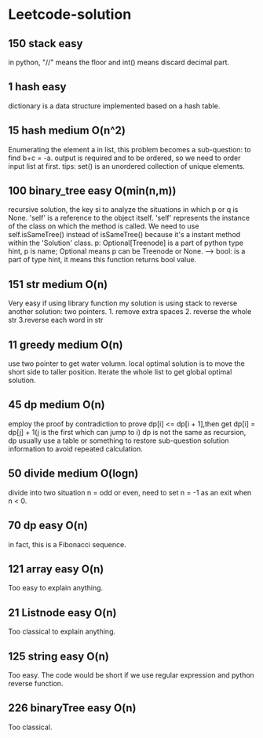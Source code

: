 # Leetcode-solution
## 150 stack easy
in python, "//" means the floor and int() means discard decimal part.

## 1 hash easy
dictionary is a data structure implemented based on a hash table.

## 15 hash medium O(n^2)
Enumerating the element a in list, this problem becomes a sub-question: to find b+c = -a.
output is required and to be ordered, so we need to order input list at first.
tips: set() is an unordered collection of unique elements.

## 100 binary_tree easy O(min(n,m)) 
recursive solution, the key si to analyze the situations in which p or q is None.
'self' is a reference to the object itself. 'self' represents the instance of the class on which the method is called. We need to use self.isSameTree() instead of isSameTree() because it's a instant method within the 'Solution' class.
p: Optional[Treenode] is a part of python type hint, p is name; Optional means p can be Treenode or None.
--> bool: is a part of type hint, it means this function returns bool value.

## 151 str medium O(n)
Very easy if using library function
my solution is using stack to reverse
another solution: two pointers. 1. remove extra spaces 2. reverse the whole str 3.reverse each word in str

## 11 greedy medium O(n)
use two pointer to get water volumn. local optimal solution is to move the short side to taller position. Iterate the whole list to get global optimal solution.

## 45 dp medium O(n)
employ the proof by contradiction to prove dp[i] <= dp[i + 1],then get dp[i] = dp[j] + 1(j is the first which can jump to i)
dp is not the same as recursion, dp usually use a table or something to restore sub-question solution information to avoid repeated calculation.

## 50 divide medium O(logn)
divide into two situation n = odd or even, need to set n = -1 as an exit when n < 0.

## 70 dp easy O(n)
in fact, this is a Fibonacci sequence.

## 121 array easy O(n)
Too easy to explain anything.

## 21 Listnode easy O(n)
Too classical to explain anything.

## 125 string easy O(n)
Too easy. The code would be short if we use regular expression and python reverse function.

## 226 binaryTree easy O(n)
Too classical.